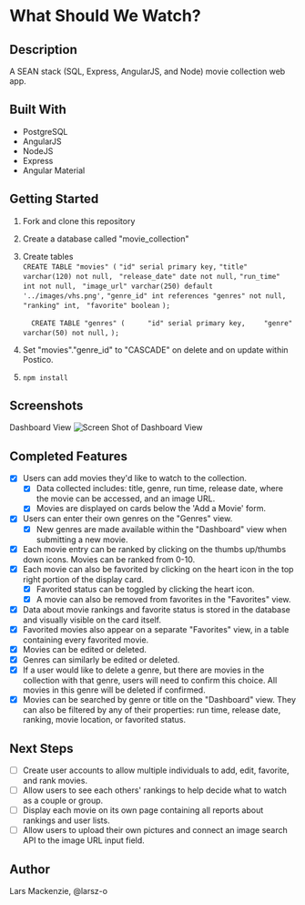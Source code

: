 # What Should We Watch?
## Description 
A SEAN stack (SQL, Express, AngularJS, and Node) movie collection web app. 

## Built With
* PostgreSQL
* AngularJS
* NodeJS
* Express
* Angular Material

## Getting Started

1. Fork and clone this repository 
2. Create a database called "movie_collection" 
3. Create tables  
    `CREATE TABLE "movies" (`
	`"id" serial primary key,`
	`"title" varchar(120) not null, `
	`"release_date" date not null,`
	`"run_time" int not null, `
	`"image_url" varchar(250) default '../images/vhs.png',`
    `"genre_id" int references "genres" not null,`
	`"ranking" int, `
	`"favorite" boolean`
`);`

   `  CREATE TABLE "genres" (`
`	  "id" serial primary key,`
`	  "genre" varchar(50) not null, `
`);`
4. Set "movies"."genre_id" to "CASCADE" on delete and on update within Postico. 
5. `npm install `

## Screenshots
Dashboard View 
![Screen Shot of Dashboard View](https://github.com/larsz-o/movie_collection/blob/master/server/public/images/screenshot.png)

## Completed Features
- [x] Users can add movies they'd like to watch to the collection.
	- [x] Data collected includes: title, genre, run time, release date, where the movie can be accessed, and an image URL.
	- [x] Movies are displayed on cards below the 'Add a Movie' form. 
- [x] Users can enter their own genres on the "Genres" view. 
	- [x] New genres are made available within the "Dashboard" view when submitting a new movie. 
- [x] Each movie entry can be ranked by clicking on the thumbs up/thumbs down icons. Movies can be ranked from 0-10. 
- [x] Each movie can also be favorited by clicking on the heart icon in the top right portion of the display card. 
	- [x] Favorited status can be toggled by clicking the heart icon. 
	- [x] A movie can also be removed from favorites in the "Favorites" view. 
- [x] Data about movie rankings and favorite status is stored in the database and visually visible on the card itself. 
- [x] Favorited movies also appear on a separate "Favorites" view, in a table containing every favorited movie. 
- [x] Movies can be edited or deleted.
- [x] Genres can similarly be edited or deleted. 
- [x] If a user would like to delete a genre, but there are movies in the collection with that genre, users will need to confirm this choice. All movies in this genre will be deleted if confirmed. 
- [x] Movies can be searched by genre or title on the "Dashboard" view. They can also be filtered by any of their properties: run time, release date, ranking, movie location, or favorited status. 

## Next Steps
- [ ] Create user accounts to allow multiple individuals to add, edit, favorite, and rank movies. 
- [ ] Allow users to see each others' rankings to help decide what to watch as a couple or group. 
- [ ] Display each movie on its own page containing all reports about rankings and user lists. 
- [ ] Allow users to upload their own pictures and connect an image search API to the image URL input field. 

## Author
Lars Mackenzie, @larsz-o